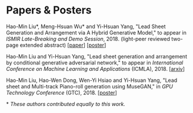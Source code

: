 # Papers & Posters

Hao-Min Liu\*, Meng-Hsuan Wu\* and Yi-Hsuan Yang,
"Lead Sheet Generation and Arrangement via A Hybrid Generative Model,"
to appear in *ISMIR Late-Breaking and Demo Session*, 2018.
(light-peer reviewed two-page extended abstract)
[[paper]()]
[[poster]()]

Hao-Min Liu and Yi-Hsuan Yang,
"Lead sheet generation and arrangement by conditional generative adversarial network,"
to appear in *International Conference on Machine Learning and Applications* (ICMLA), 2018.
[[arxiv](https://arxiv.org/abs/1807.11161)]

Hao-Min Liu, Hao-Wen Dong, Wen-Yi Hsiao and Yi-Hsuan Yang,
"Lead sheet and Multi-track Piano-roll generation using MuseGAN,"
in *GPU Technology Conference* (GTC), 2018.
[[poster](https://paul115236.github.io/LeadsheetArrangement/pdf/GTC_poster_HaoMin.pdf)]

\* *These authors contributed equally to this work.*
